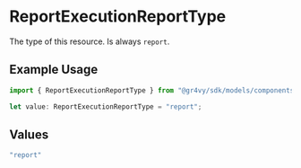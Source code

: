 # ReportExecutionReportType

The type of this resource. Is always `report`.

## Example Usage

```typescript
import { ReportExecutionReportType } from "@gr4vy/sdk/models/components";

let value: ReportExecutionReportType = "report";
```

## Values

```typescript
"report"
```